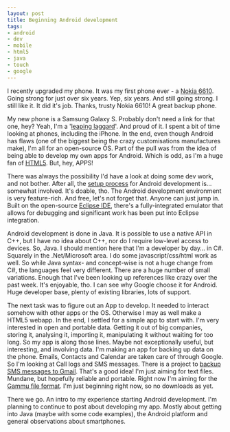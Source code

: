 ```yaml
---
layout: post
title: Beginning Android development
tags:
- android
- dev
- mobile
- html5
- java
- touch
- google
---
```

<p>I recently upgraded my phone. It was my first phone ever - a <a href="http://www.nokia.com.au/get-support-and-software/product-support/nokia-6610">Nokia 6610</a>. Going strong for just over six years. Yep, six years. And still going strong. I still like it. It did it's job. Thanks, trusty Nokia 6610! A great backup phone.</p>

<p>My new phone is a Samsung Galaxy S. Probably don't need a link for that one, hey? Yeah, I'm a '<a href="http://www.wired.com/magazine/2010/05/st_thompson_technophobes/">leaping laggard</a>'. And proud of it. I spent a bit of time looking at phones, including the iPhone. In the end, even though Android has flaws (one of the biggest being the crazy customisations manufactures make), I'm all for an open-source OS. Part of the pull was from the idea of being able to develop my own apps for Android. Which is odd, as I'm a huge fan of <a href="http://en.wikipedia.org/wiki/HTML5">HTML5</a>. But, hey, APPS!</p>

<p>There was always the possibility I'd have a look at doing some dev work, and not bother. After all, the <a href="http://developer.android.com/sdk/index.html">setup process</a> for Android development is&hellip; somewhat involved. It's doable, tho. The Android development environment is very feature-rich. And free, let's not forget that. Anyone can just jump in. Built on the open-source <a href="http://www.eclipse.org/">Eclipse IDE</a>,  there's a fully-integrated emulator that allows for debugging and significant work has been put into Eclipse integration.</p>

<p>Android development is done in Java. It is possible to use a native API in C++, but I have no idea about C++, nor do I require low-level access to devices. So, Java. I should mention here that I'm a developer by day&hellip; in C#. Squarely in the .Net/Microsoft area. I do some javascript/css/html work as well. So while Java syntax- and concept-wise is not a huge change from C#, the languages feel very different. There are a huge number of small variations. Enough that I've been looking up references like crazy over the past week. It's enjoyable, tho. I can see why Google choose it for Android. Huge developer base, plenty of existing libraries, lots of support.</p>

<p>The next task was to figure out an App to develop. It needed to interact somehow with other apps or the OS. Otherwise I may as well make a HTML5 webapp. In the end, I settled for a simple app to start with. I'm very interested in open and portable data. Getting it out of big companies, storing it, analysing it, importing it, manipulating it without waiting for too long. So my app is along those lines. Maybe not exceptionally useful, but interesting, and involving data. I'm making an app for backing up data on the phone. Emails, Contacts and Calendar are taken care of through Google. So I'm looking at Call logs and SMS messages. There is a project to <a href="http://code.google.com/p/android-sms/">backup SMS messages to Gmail</a>. That's a good idea! I'm just aiming for text files. Mundane, but hopefully reliable and portable. Right now I'm aiming for the <a href="http://wammu.eu/">Gammu file format</a>.  I'm just beginning right now, so no downloads as yet.</p>

<p>There we go. An intro to my experience starting Android development. I'm planning to continue to post about developing my app. Mostly about getting into Java (maybe with some code examples), the Android platform and general observations about smartphones.</p>
